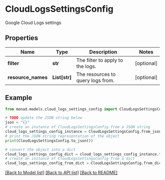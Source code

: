 # CloudLogsSettingsConfig

Google Cloud Logs settings

## Properties

Name | Type | Description | Notes
------------ | ------------- | ------------- | -------------
**filter** | **str** | The filter to apply to the logs. | [optional] 
**resource_names** | **List[str]** | The resources to query logs from. | [optional] 

## Example

```python
from monad.models.cloud_logs_settings_config import CloudLogsSettingsConfig

# TODO update the JSON string below
json = "{}"
# create an instance of CloudLogsSettingsConfig from a JSON string
cloud_logs_settings_config_instance = CloudLogsSettingsConfig.from_json(json)
# print the JSON string representation of the object
print(CloudLogsSettingsConfig.to_json())

# convert the object into a dict
cloud_logs_settings_config_dict = cloud_logs_settings_config_instance.to_dict()
# create an instance of CloudLogsSettingsConfig from a dict
cloud_logs_settings_config_from_dict = CloudLogsSettingsConfig.from_dict(cloud_logs_settings_config_dict)
```
[[Back to Model list]](../README.md#documentation-for-models) [[Back to API list]](../README.md#documentation-for-api-endpoints) [[Back to README]](../README.md)


